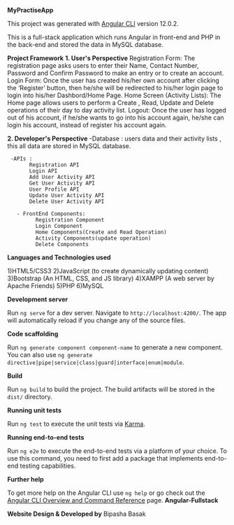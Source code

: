 **MyPractiseApp**

This project was generated with [Angular CLI](https://github.com/angular/angular-cli) version 12.0.2.

This is a full-stack application which runs Angular in front-end and PHP in the back-end and stored the data in MySQL database.

**Project Framework**
**1. User's Perspective**
   Registration Form: The registration page asks users to enter their Name, Contact Number, Password and Confirm Password to make an entry or to create an account. 
   Login Form: Once the user has created his/her own account after clicking the ‘Register’ button, then he/she will be redirected to his/her login page to login into his/her 
                       Dashbord/Home Page.
   Home Screen (Activity Lists): The Home page allows users to perform a Create , Read, Update and Delete operations of their day to day activity list.
   Logout: Once the user has logged out of his account, if he/she wants to go into his account again, he/she can login his account, instead of register his account again.

**2. Developer's Perspective**
     -Database : users data and their activity lists , this all data are stored in MySQL database. 

     -APIs :
           Registration API
           Login API
           Add User Activity API
           Get User Activity API
           User Profile API
           Update User Activity API
           Delete User Activity API
            
       - FrontEnd Components:
             Registration Component
             Login Component
             Home Components(Create and Read Operation)
             Activity Components(update operation)
             Delete Components
             
**Languages and Technologies used**

1)HTML5/CSS3
2)JavaScript (to create dynamically updating content)
3)Bootstrap (An HTML, CSS, and JS library)
4)XAMPP (A web server by Apache Friends)
5)PHP
6)MySQL

**Development server**

Run `ng serve` for a dev server. Navigate to `http://localhost:4200/`. The app will automatically reload if you change any of the source files.

**Code scaffolding**

Run `ng generate component component-name` to generate a new component. You can also use `ng generate directive|pipe|service|class|guard|interface|enum|module`.

**Build**

Run `ng build` to build the project. The build artifacts will be stored in the `dist/` directory.

**Running unit tests**

Run `ng test` to execute the unit tests via [Karma](https://karma-runner.github.io).

**Running end-to-end tests**

Run `ng e2e` to execute the end-to-end tests via a platform of your choice. To use this command, you need to first add a package that implements end-to-end testing capabilities.

**Further help**

To get more help on the Angular CLI use `ng help` or go check out the [Angular CLI Overview and Command Reference](https://angular.io/cli) page.
**Angular-Fullstack**


**Website Design & Developed by**
Bipasha Basak

